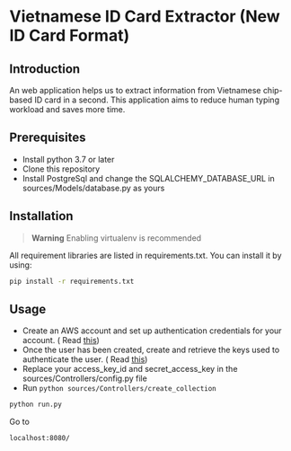 # **Vietnamese ID Card Extractor (New ID Card Format)**

## **Introduction**

An web application helps us to extract information from Vietnamese chip-based ID card in a second. This application aims
to reduce human typing workload and saves more time.

## Prerequisites

- Install python 3.7 or later
- Clone this repository
- Install PostgreSql and change the SQLALCHEMY_DATABASE_URL in sources/Models/database.py as yours

## **Installation**

> **Warning**
> Enabling virtualenv is recommended

All requirement libraries are listed in requirements.txt. You can install it by using:

``` bash
pip install -r requirements.txt
```

## **Usage**

- Create an AWS account and set up authentication credentials for your account. (
  Read <a href="https://docs.aws.amazon.com/IAM/latest/UserGuide/id_users_create.html#id_users_create_console">this</a>)
- Once the user has been created, create and retrieve the keys used to authenticate the user. (
  Read <a href = "https://docs.aws.amazon.com/IAM/latest/UserGuide/id_credentials_access-keys.html#Using_CreateAccessKey">
  this</a>)
- Replace your access_key_id and secret_access_key in the sources/Controllers/config.py file
- Run ```python sources/Controllers/create_collection```

``` python
python run.py
```

Go to

```
localhost:8080/
```
